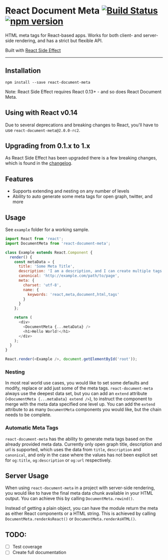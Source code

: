 React Document Meta [![Build Status](https://travis-ci.org/kodyl/react-document-meta.svg)](https://travis-ci.org/kodyl/react-document-meta) [![npm version](https://badge.fury.io/js/react-document-meta.svg)](http://badge.fury.io/js/react-document-meta)
===================

HTML meta tags for React-based apps. Works for both client- and server-side rendering, and has a strict but flexible API.

Built with [React Side Effect](https://github.com/gaearon/react-side-effect)

___________________


Installation
-------------------
```
npm install --save react-document-meta
```

Note: React Side Effect requires React 0.13+ - and so does React Document Meta.


Using with React v0.14
-------------------
Due to several deprecations and breaking changes to React, you'll have to use `react-document-meta@2.0.0-rc2`.


Upgrading from 0.1.x to 1.x
-------------------

As React Side Effect has been upgraded there is a few breaking changes, which is found in the [changelog](CHANGELOG.md).


Features
-------------------
- Supports extending and nesting on any number of levels
- Ability to auto generate some meta tags for open graph, twitter, and more

Usage
-------------------
See `example` folder for a working sample.

```javascript
import React from 'react';
import DocumentMeta from 'react-document-meta';

class Example extends React.Component {
  render() {
    const metaData = {
      title: 'Some Meta Title',
      description: 'I am a description, and I can create multiple tags',
      canonical: 'http://example.com/path/to/page',
      meta: {
        charset: 'utf-8',
        name: {
          keywords: 'react,meta,document,html,tags'
        }
      }
    };

    return (
      <div>
        <DocumentMeta {...metaData} />
        <h1>Hello World!</h1>
      </div>
    );
  }
}

React.render(<Example />, document.getElementById('root'));
```

### Nesting
In most real world use cases, you would like to set some defaults and modify, replace or add just some of the meta tags. `react-document-meta` always use the deepest data set, but you can add an `extend` attribute (`<DocumentMeta {...metaData} extend />`), to instruct the component to merge with the meta data specified one level up. You can add the `extend` attribute to as many `DocumentMeta` components you would like, but the chain needs to be complete.

### Automatic Meta Tags
`react-document-meta` has the ability to generate meta tags based on the already provided meta data. Currently only open graph title, description and url is supported, which uses the data from `title`, `description` and `canonical`, and only in the case where the values has not been explicit set for `og:title`, `og:description` or `og:url` respectively.


Server Usage
-------------------
When using `react-document-meta` in a project with server-side rendering, you would like to have the final meta data chunk available in your HTML output. You can achieve this by calling `DocumentMeta.rewind()`.

Instead of getting a plain object, you can have the module return the meta as either React components or a HTML string. This is achieved by calling `DocumentMeta.renderAsReact()` or `DocumentMeta.renderAsHTML()`.


TODO:
-------------------
- [ ] Test coverage
- [ ] Create full documentation
